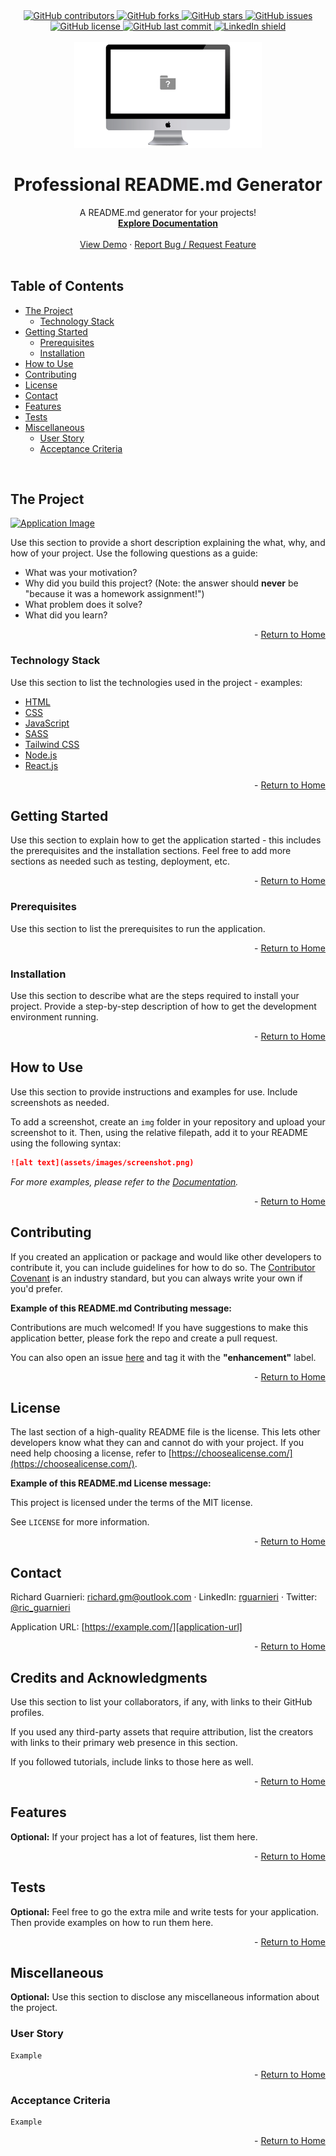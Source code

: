 <!-- This template was created following The Markdown Guide - https://www.markdownguide.org/ -->

<!-- If you are editing this README.md on VS Code, please highlight and replace the following keywords enclosed in backticks (``) using:
* MacOS: CMD + Shift + L
* Windows: CRTL + Shift + L

GitHub Username: `richardguarnieri`
GitHub Repository: `professional-README-generator`
Your Name: `Richard Guarnieri`
Email: `richard.gm@outlook.com`
LinkedIn Username: `rguarnieri`
Twitter Username: `ric_guarnieri`
Project Title: `Professional README.md Generator`
Project Description: `A README.md generator for your projects!`
-->

<!-- Please also update the following links -->
[logo]: ./img/logo.png
[application-image]: ./img/app-image.webp
[application-url]: https://example.com/

<div id="home"><div> 

<!-- Badges / Shields -->
<!-- These were created using https://shields.io/ - feel free to replace / create yours by modifying links below: -->

<div align="center">
    <a href="https://github.com/richardguarnieri/professional-README-generator/graphs/contributors">
        <img alt="GitHub contributors" src="https://img.shields.io/github/contributors/richardguarnieri/professional-README-generator?style=for-the-badge">
    <a>
     <a href="https://github.com/richardguarnieri/professional-README-generator/network/members">
        <img alt="GitHub forks" src="https://img.shields.io/github/forks/richardguarnieri/professional-README-generator?style=for-the-badge">
    <a>
     <a href="https://github.com/richardguarnieri/professional-README-generator/stargazers">
        <img alt="GitHub stars" src="https://img.shields.io/github/stars/richardguarnieri/professional-README-generator?style=for-the-badge">
    <a>
     <a href="https://github.com/richardguarnieri/professional-README-generator/issues">
        <img alt="GitHub issues" src="https://img.shields.io/github/issues/richardguarnieri/professional-README-generator?style=for-the-badge">
    <a>
     <a href="https://github.com/richardguarnieri/professional-README-generator/blob/main/LICENSE">
        <img alt="GitHub license" src="https://img.shields.io/github/license/richardguarnieri/professional-README-generator?label=license&style=for-the-badge">
    <a>
     <a href="https://github.com/richardguarnieri/professional-README-generator/commits/main">
        <img alt="GitHub last commit" src="https://img.shields.io/github/last-commit/richardguarnieri/professional-README-generator?style=for-the-badge">
    <a>
    <a href="https://www.linkedin.com/in/rguarnieri/">
        <img alt="LinkedIn shield" src="https://img.shields.io/badge/-LinkedIn-black.svg?style=for-the-badge&logo=linkedin&colorB=555">
    <a>
</div>
<br>


<!-- Header -->

<div align="center">
    <a href="https://github.com/richardguarnieri/professional-README-generator">
        <img src="./img/logo.png" alt="Logo" width="300" height="auto">
    </a>
    <h1 align="center">Professional README.md Generator</h1>
    <div>
        A README.md generator for your projects!
        <br>
        <a href="https://github.com/richardguarnieri/professional-README-generator">
            <strong>Explore Documentation</strong>
        </a>
        <br>
        <br>
        <a href="https://github.com/richardguarnieri/professional-README-generator">View Demo</a>
        ·
        <a href="https://github.com/richardguarnieri/professional-README-generator/issues">Report Bug / Request Feature</a>
    </div>
</div>
<br>


<!-- Table of Contents -->
## Table of Contents

* [The Project](#the-project)
    * [Technology Stack](#technology-stack)
* [Getting Started](#getting-started)
    * [Prerequisites](#prerequisites)
    * [Installation](#installation)
* [How to Use](#how-to-use)
* [Contributing](#contributing)
* [License](#license)
* [Contact](#contact)
* [Features](#features)
* [Tests](#tests)
* [Miscellaneous](#miscellaneous)
    * [User Story](#user-story)
    * [Acceptance Criteria](#acceptance-criteria)
<br>


<!-- The Project -->
## The Project

[![Application Image][application-image]][application-url]

Use this section to provide a short description explaining the what, why, and how of your project. Use the following questions as a guide:

- What was your motivation?
- Why did you build this project? (Note: the answer should **never** be "because it was a homework assignment!")
- What problem does it solve?
- What did you learn?

<p align="right"> - <a href="#home">Return to Home</a></p>

### Technology Stack
Use this section to list the technologies used in the project - examples:

* [HTML](https://html.spec.whatwg.org/)
* [CSS](https://www.w3.org/TR/CSS/#css)
* [JavaScript](https://www.ecma-international.org/publications-and-standards/standards/ecma-262/)
* [SASS](https://sass-lang.com/)
* [Tailwind CSS](https://tailwindcss.com/)
* [Node.js](https://nodejs.org/en/)
* [React.js](https://reactjs.org/)

<p align="right"> - <a href="#home">Return to Home</a></p>


<!-- Getting Started -->
## Getting Started
Use this section to explain how to get the application started - this includes the prerequisites and the installation sections. Feel free to add more sections as needed such as testing, deployment, etc.

<p align="right"> - <a href="#home">Return to Home</a></p>

### Prerequisites
Use this section to list the prerequisites to run the application.

<p align="right"> - <a href="#home">Return to Home</a></p>

### Installation
Use this section to describe what are the steps required to install your project. Provide a step-by-step description of how to get the development environment running.

<p align="right"> - <a href="#home">Return to Home</a></p>


<!-- How to Use -->
## How to Use
Use this section to provide instructions and examples for use. Include screenshots as needed.

To add a screenshot, create an `img` folder in your repository and upload your screenshot to it. Then, using the relative filepath, add it to your README using the following syntax:

```md
![alt text](assets/images/screenshot.png)
```

_For more examples, please refer to the [Documentation][documentation-url]._

<p align="right"> - <a href="#home">Return to Home</a></p>


<!-- Contribuiting -->
## Contributing
If you created an application or package and would like other developers to contribute it, you can include guidelines for how to do so. The [Contributor Covenant](https://www.contributor-covenant.org/) is an industry standard, but you can always write your own if you'd prefer.

**Example of this README.md Contributing message:**

Contributions are much welcomed! If you have suggestions to make this application better, please fork the repo and create a pull request. 

You can also open an issue [here][github-issues-url] and tag it with the **"enhancement"** label.

<p align="right"> - <a href="#home">Return to Home</a></p>


<!-- License -->
## License
The last section of a high-quality README file is the license. This lets other developers know what they can and cannot do with your project. If you need help choosing a license, refer to [https://choosealicense.com/](https://choosealicense.com/).

**Example of this README.md License message:**

This project is licensed under the terms of the MIT license. 

See `LICENSE` for more information.

<p align="right"> - <a href="#home">Return to Home</a></p>


<!-- Contact -->
## Contact
Richard Guarnieri: richard.gm@outlook.com · LinkedIn: [rguarnieri][linkedin-url] · Twitter: [@ric_guarnieri][twitter-url]

Application URL: [https://example.com/][application-url]

<p align="right"> - <a href="#home">Return to Home</a></p>


<!-- Credits and Acknowledgments -->
## Credits and Acknowledgments
Use this section to list your collaborators, if any, with links to their GitHub profiles.

If you used any third-party assets that require attribution, list the creators with links to their primary web presence in this section.

If you followed tutorials, include links to those here as well.

<p align="right"> - <a href="#home">Return to Home</a></p>


<!-- Features -->
## Features
**Optional:** If your project has a lot of features, list them here.

<p align="right"> - <a href="#home">Return to Home</a></p>


<!-- Tests -->
## Tests
**Optional:** Feel free to go the extra mile and write tests for your application. Then provide examples on how to run them here.

<p align="right"> - <a href="#home">Return to Home</a></p>


<!-- Miscellaneous -->
## Miscellaneous
**Optional:** Use this section to disclose any miscellaneous information about the project.
### User Story
```
Example
```

<p align="right"> - <a href="#home">Return to Home</a></p>

### Acceptance Criteria
```
Example
```

<p align="right"> - <a href="#home">Return to Home</a></p>


<!-- References, Links and Images -->
<!-- Badges / Shields Styles -->
[github-contributors-shield]: https://img.shields.io/github/contributors/richardguarnieri/professional-README-generator?style=for-the-badge
[github-forks-shield]: https://img.shields.io/github/forks/richardguarnieri/professional-README-generator?style=for-the-badge
[github-stars-shield]: https://img.shields.io/github/stars/richardguarnieri/professional-README-generator?style=for-the-badge
[github-issues-shield]: https://img.shields.io/github/issues/richardguarnieri/professional-README-generator?style=for-the-badge
[github-license-shield]: https://img.shields.io/github/license/richardguarnieri/professional-README-generator?style=for-the-badge
[github-last-commit-shield]: https://img.shields.io/github/last-commit/richardguarnieri/professional-README-generator?style=for-the-badge
[linkedin-shield]: https://img.shields.io/badge/-LinkedIn-black.svg?style=for-the-badge&logo=linkedin&colorB=555

<!-- Badges / Shields URL -->
[github-contributors-url]: https://github.com/richardguarnieri/professional-README-generator/graphs/contributors
[github-forks-url]: https://github.com/richardguarnieri/professional-README-generator/network/members
[github-stars-url]: https://github.com/richardguarnieri/professional-README-generator/stargazers
[github-issues-url]: https://github.com/richardguarnieri/professional-README-generator/issues
[github-license-url]: https://github.com/richardguarnieri/professional-README-generator/blob/main/LICENSE
[linkedin-url]: https://linkedin.com/in/rguarnieri

<!-- Non Badge / Shield Reference Links -->
[documentation-url]: https://github.com/richardguarnieri/professional-README-generator
[twitter-url]: https://twitter.com/ric_guarnieri